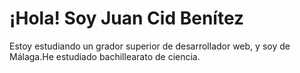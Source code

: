 # ¡Hola! Soy Juan Cid Benítez 
Estoy estudiando un grador superior de desarrollador web, y soy de Málaga.He estudiado bachillearato de ciencia.
